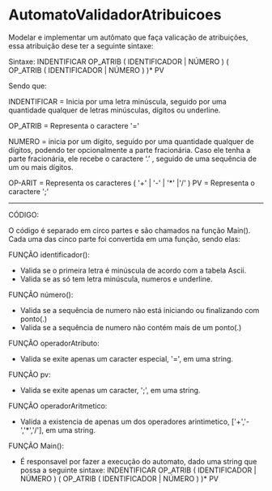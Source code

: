 # AutomatoValidadorAtribuicoes

Modelar e implementar um autômato que faça valicação de atribuições, essa atribuição dese ter a seguinte sintaxe:

Sintaxe:  INDENTIFICAR OP_ATRIB ( IDENTIFICADOR | NÚMERO ) ( OP_ATRIB ( IDENTIFICADOR | NÚMERO )  )*  PV

Sendo que:

INDENTIFICAR   = Inicia por uma letra minúscula, seguido por uma quantidade qualquer de letras minúsculas, dígitos
ou underline.

OP_ATRIB       = Representa o caractere   '='

NUMERO 	       = inicia por um dígito, seguido por uma quantidade qualquer de dígitos, podendo ter opcionalmente
a parte fracionária. Caso ele tenha a parte fracionária, ele recebe o caractere ‘.’ , seguido de uma sequência
de um ou mais dígitos.

OP-ARIT         = Representa os caracteres ( '+' | '-' | '*' |'/' )
PV             = Representa o caractere   ';'

--------------------------------------------------------------------------------------------------------------------------
CÓDIGO:

O código é separado em circo partes e são chamados na função Main(). Cada uma das cinco parte foi convertida em uma função,
sendo elas:

FUNÇÃO identificador():
- Valida se o primeira letra é minúscula de acordo com a tabela Ascii.
- Valida se as só tem letra minúscula, numeros e underline.

FUNÇÃO número():
- Valida se a sequência de numero não está iniciando ou finalizando com ponto(.)
- Valida se a sequência de numero não contém mais de um ponto(.)

FUNÇÃO operadorAtributo:
- Valida se exite apenas um caracter especial, '=', em uma string.
 
FUNÇÃO pv:
- Valida se exite apenas um caracter, ';', em uma string.

FUNÇÃO operadorAritmetico:
- Valida a existencia de apenas um dos operadores arintimetico, ['+','-','*','/'], em uma string. 


FUNÇÃO Main():
- É responsavel por fazer a execução do automato, dado uma string que possa a seguinte sintaxe: INDENTIFICAR OP_ATRIB ( IDENTIFICADOR | NÚMERO ) ( OP_ATRIB ( IDENTIFICADOR | NÚMERO )  )*  PV

